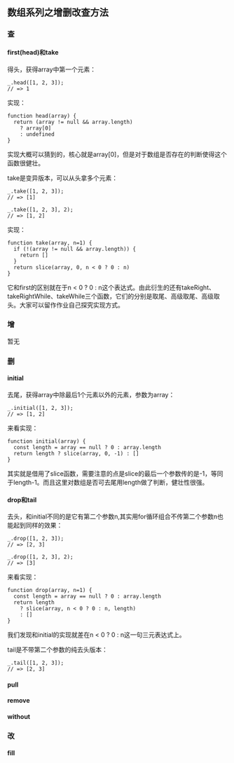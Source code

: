 ## 数组系列之增删改查方法

### 查

#### first(head)和take
得头，获得array中第一个元素：
```
_.head([1, 2, 3]);
// => 1
```
实现：
```
function head(array) {
  return (array != null && array.length)
    ? array[0]
    : undefined
}
```
实现大概可以猜到的，核心就是array[0]，但是对于数组是否存在的判断使得这个函数很健壮。

take是变异版本，可以从头拿多个元素：
```
_.take([1, 2, 3]);
// => [1]
 
_.take([1, 2, 3], 2);
// => [1, 2]
```
实现：
```
function take(array, n=1) {
  if (!(array != null && array.length)) {
    return []
  }
  return slice(array, 0, n < 0 ? 0 : n)
}
```
它和first的区别就在于n < 0 ? 0 : n这个表达式。由此衍生的还有takeRight、takeRightWhile、takeWhile三个函数，它们的分别是取尾、高级取尾、高级取头。大家可以留作作业自己探究实现方式。

### 增
暂无

### 删

#### initial
去尾，获得array中除最后1个元素以外的元素，参数为array：
```
_.initial([1, 2, 3]);
// => [1, 2]
```
来看实现：
```
function initial(array) {
  const length = array == null ? 0 : array.length
  return length ? slice(array, 0, -1) : []
}
```
其实就是借用了slice函数，需要注意的点是slice的最后一个参数传的是-1，等同于length-1。而且这里对数组是否可去尾用length做了判断，健壮性很强。

#### drop和tail
去头，和initial不同的是它有第二个参数n,其实用for循环组合不传第二个参数n也能起到同样的效果：
```
_.drop([1, 2, 3]);
// => [2, 3]
 
_.drop([1, 2, 3], 2);
// => [3]
```
来看实现：
```
function drop(array, n=1) {
  const length = array == null ? 0 : array.length
  return length
    ? slice(array, n < 0 ? 0 : n, length)
    : []
}
```
我们发现和initial的实现就差在n < 0 ? 0 : n这一句三元表达式上。

tail是不带第二个参数的纯去头版本：
```
_.tail([1, 2, 3]);
// => [2, 3]
```

#### pull

#### remove

#### without


### 改

#### fill